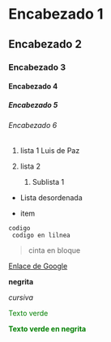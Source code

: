 # Encabezado 1
## Encabezado 2
### Encabezado 3
#### Encabezado 4
##### Encabezado 5
###### Encabezado 6

1. lista 1
    Luis de Paz
    
2. lista 2
    1. Sublista 1

* Lista desordenada

+ item

`codigo`  
`` codigo en lilnea``

> cinta en bloque

[Enlace de Google](https://www.google.es/)

**negrita**

_cursiva_

<span style="color:green">Texto verde</span>

<span style="color:green">**Texto verde en negrita**</span>
